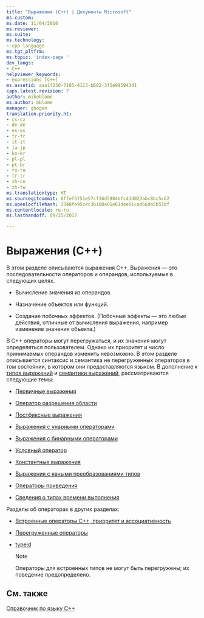 ```yaml
---
title: "Выражения (C++) | Документы Microsoft"
ms.custom: 
ms.date: 11/04/2016
ms.reviewer: 
ms.suite: 
ms.technology:
- cpp-language
ms.tgt_pltfrm: 
ms.topic: 'index-page '
dev_langs:
- C++
helpviewer_keywords:
- expressions [C++]
ms.assetid: aaa1f250-7185-4113-b682-3f5e995943d1
caps.latest.revision: 7
author: mikeblome
ms.author: mblome
manager: ghogen
translation.priority.ht:
- cs-cz
- de-de
- es-es
- fr-fr
- it-it
- ja-jp
- ko-kr
- pl-pl
- pt-br
- ru-ru
- tr-tr
- zh-cn
- zh-tw
ms.translationtype: HT
ms.sourcegitcommit: 6ffef5f51e57cf36d5984bfc43d023abc8bc5c62
ms.openlocfilehash: 3348fe95cec36108a05e61dee61cad66da5b51bf
ms.contentlocale: ru-ru
ms.lasthandoff: 09/25/2017

---
```

# <a name="expressions-c"></a>Выражения (C++)
В этом разделе описываются выражения С++. Выражения — это последовательности операторов и операндов, используемые в следующих целях.  
  
-   Вычисление значения из операндов.  
  
-   Назначение объектов или функций.  
  
-   Создание побочных эффектов. (Побочные эффекты — это любые действия, отличные от вычисления выражения, например изменение значения объекта.)  
  
 В C++ операторы могут перегружаться, и их значения могут определяться пользователем. Однако их приоритет и число принимаемых операндов изменить невозможно. В этом разделе описывается синтаксис и семантика не перегруженных операторов в том состоянии, в котором они предоставляются языком. В дополнение к [типов выражений](../cpp/types-of-expressions.md) и [семантики выражений](../cpp/semantics-of-expressions.md), рассматриваются следующие темы:  
  
-   [Первичные выражения](../cpp/primary-expressions.md)  
  
-   [Оператор разрешения области](../cpp/scope-resolution-operator.md)  
  
-   [Постфиксные выражения](../cpp/postfix-expressions.md)  
  
-   [Выражения с унарными операторами](../cpp/expressions-with-unary-operators.md)  
  
-   [Выражения с бинарными операторами](../cpp/expressions-with-binary-operators.md)  
  
-   [Условный оператор](../cpp/conditional-operator-q.md)  
  
-   [Константные выражения](../cpp/cpp-constant-expressions.md)  
  
-   [Выражения с явными преобразованиями типов](http://msdn.microsoft.com/en-us/060ad6b4-9592-4f3e-8509-a20ac84a85ae)  
  
-   [Операторы приведения](../cpp/casting-operators.md)  
  
-   [Сведения о типах времени выполнения](../cpp/run-time-type-information.md)  
  
 Разделы об операторах в других разделах:  
  
-   [Встроенные операторы C++, приоритет и ассоциативность](../cpp/cpp-built-in-operators-precedence-and-associativity.md)  
  
-   [Перегруженные операторы](../cpp/operator-overloading.md)  
  
-   [typeid](../windows/typeid-cpp-component-extensions.md)  
  
    > [!NOTE]
    >  Операторы для встроенных типов не могут быть перегружены; их поведение предопределено.  
  
## <a name="see-also"></a>См. также  
 [Справочник по языку C++](../cpp/cpp-language-reference.md)

